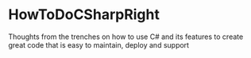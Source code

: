 # HowToDoCSharpRight
Thoughts from the trenches on how to use C# and its features to create great code that is easy to maintain, deploy and support
